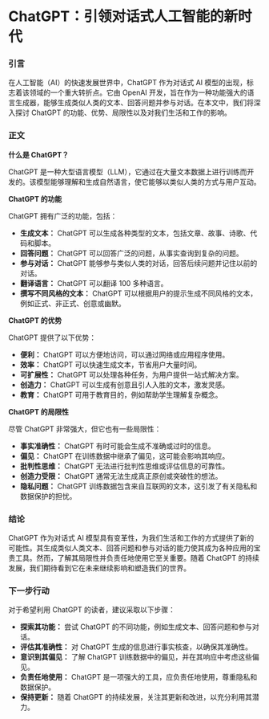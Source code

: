 # ChatGPT：引领对话式人工智能的新时代

### 引言

在人工智能（AI）的快速发展世界中，ChatGPT 作为对话式 AI 模型的出现，标志着该领域的一个重大转折点。它由 OpenAI 开发，旨在作为一种功能强大的语言生成器，能够生成类似人类的文本、回答问题并参与对话。在本文中，我们将深入探讨 ChatGPT 的功能、优势、局限性以及对我们生活和工作的影响。

### 正文

**什么是 ChatGPT？**

ChatGPT 是一种大型语言模型（LLM），它通过在大量文本数据上进行训练而开发的。该模型能够理解和生成自然语言，使它能够以类似人类的方式与用户互动。

**ChatGPT 的功能**

ChatGPT 拥有广泛的功能，包括：

* **生成文本：** ChatGPT 可以生成各种类型的文本，包括文章、故事、诗歌、代码和脚本。
* **回答问题：** ChatGPT 可以回答广泛的问题，从事实查询到复杂的问题。
* **参与对话：** ChatGPT 能够参与类似人类的对话，回答后续问题并记住以前的对话。
* **翻译语言：** ChatGPT 可以翻译 100 多种语言。
* **撰写不同风格的文本：** ChatGPT 可以根据用户的提示生成不同风格的文本，例如正式、非正式、创意或幽默。

**ChatGPT 的优势**

ChatGPT 提供了以下优势：

* **便利：** ChatGPT 可以方便地访问，可以通过网络或应用程序使用。
* **效率：** ChatGPT 可以快速生成文本，节省用户大量时间。
* **可扩展性：** ChatGPT 可以处理各种任务，为用户提供一站式解决方案。
* **创造力：** ChatGPT 可以生成有创意且引人入胜的文本，激发灵感。
* **教育：** ChatGPT 可用于教育目的，例如帮助学生理解复杂概念。

**ChatGPT 的局限性**

尽管 ChatGPT 非常强大，但它也有一些局限性：

* **事实准确性：** ChatGPT 有时可能会生成不准确或过时的信息。
* **偏见：** ChatGPT 在训练数据中继承了偏见，这可能会影响其响应。
* **批判性思维：** ChatGPT 无法进行批判性思维或评估信息的可靠性。
* **创造力受限：** ChatGPT 通常无法生成真正原创或突破性的想法。
* **隐私问题：** ChatGPT 训练数据包含来自互联网的文本，这引发了有关隐私和数据保护的担忧。

### 结论

ChatGPT 作为对话式 AI 模型具有变革性，为我们生活和工作的方式提供了新的可能性。其生成类似人类文本、回答问题和参与对话的能力使其成为各种应用的宝贵工具。然而，了解其局限性并负责任地使用它至关重要。随着 ChatGPT 的持续发展，我们期待看到它在未来继续影响和塑造我们的世界。

### 下一步行动

对于希望利用 ChatGPT 的读者，建议采取以下步骤：

* **探索其功能：** 尝试 ChatGPT 的不同功能，例如生成文本、回答问题和参与对话。
* **评估其准确性：** 对 ChatGPT 生成的信息进行事实核查，以确保其准确性。
* **意识到其偏见：** 了解 ChatGPT 训练数据中的偏见，并在其响应中考虑这些偏见。
* **负责任地使用：** ChatGPT 是一项强大的工具，应负责任地使用，尊重隐私和数据保护。
* **保持更新：** 随着 ChatGPT 的持续发展，关注其更新和改进，以充分利用其潜力。
